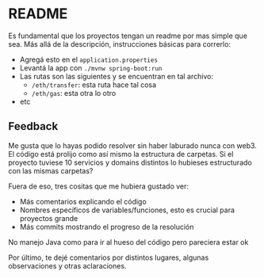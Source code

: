 # README
Es fundamental que los proyectos tengan un readme por mas simple que sea.
Más allá de la descripción, instrucciones básicas para correrlo:

- Agregá esto en el `application.properties`
- Levantá la app con `./mvnw spring-boot:run`
- Las rutas son las siguientes y se encuentran en tal archivo:
	- `/eth/transfer`: esta ruta hace tal cosa
	- `/eth/gas`: esta otra lo otro
- etc

## Feedback
Me gusta que lo hayas podido resolver sin haber laburado nunca con web3. El código está prolijo como así mismo la estructura de carpetas. Si el proyecto tuviese 10 servicios y domains distintos lo hubieses estructurado con las mismas carpetas?

Fuera de eso, tres cositas que me hubiera gustado ver:

- Más comentarios explicando el código
- Nombres específicos de variables/funciones, esto es crucial para proyectos grande
- Más commits mostrando el progreso de la resolución

No manejo Java como para ir al hueso del código pero pareciera estar ok

Por último, te dejé comentarios por distintos lugares, algunas observaciones y otras aclaraciones.




